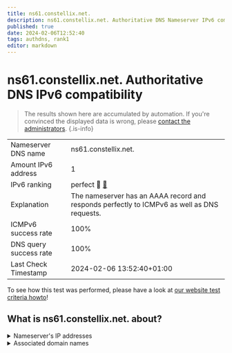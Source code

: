 ```yaml
---
title: ns61.constellix.net.
description: ns61.constellix.net. Authoritative DNS Nameserver IPv6 compatibility
published: true
date: 2024-02-06T12:52:40
tags: authdns, rank1
editor: markdown
---
```


# ns61.constellix.net. Authoritative DNS IPv6 compatibility

> The results shown here are accumulated by automation. If you're convinced the displayed data is wrong, please [contact the administrators](/howto/chat). 
{.is-info}




|   |   |
| - | - |
| Nameserver DNS name | ns61.constellix.net.
| Amount IPv6 address | 1
| IPv6 ranking | perfect :1st_place_medal: [🔗](/howto/ranking) |
| Explanation | The nameserver has an AAAA record and responds perfectly to ICMPv6 as well as DNS requests. |
| ICMPv6 success rate | 100%|
| DNS query success rate | 100% |
| Last Check Timestamp | 2024-02-06 13:52:40+01:00 |

To see how this test was performed, please have a look at [our website test criteria howto](/howto/testcriteria/authdns)!


## What is ns61.constellix.net. about?




<details>
<summary>Nameserver's IP addresses</summary>

2600:180c:6001::1

</details>



<details>
<summary>Associated domain names</summary>

git.kernel.org

www.abbvie.com

www.actavis.com

www.allergan.com

</details>
